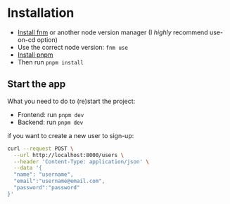 # Installation

- [Install fnm](https://github.com/Schniz/fnm#installation) or another node version manager (I *highly* recommend use-on-cd option)
- Use the correct node version: `fnm use`
- [Install pnpm](https://pnpm.io/installation)
- Then run `pnpm install`


## Start the app

What you need to do to (re)start the project:

- Frontend: run `pnpm dev`
- Backend: run `pnpm dev`

if you want to create a new user to sign-up:

```sh
curl --request POST \
  --url http://localhost:8000/users \
  --header 'Content-Type: application/json' \
  --data '{
  "name": "username",
  "email":"username@email.com",
  "password":"password"
}'
```
